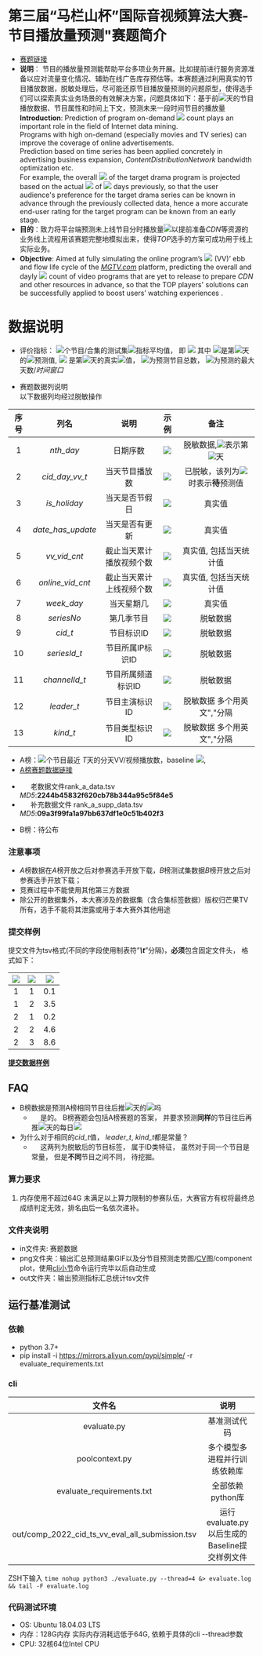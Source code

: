 # 第三届“马栏山杯”国际音视频算法大赛-节目播放量预测"赛题简介
* [赛题链接](http://challenge.ai.mgtv.com/contest/detail/13) 
* **说明**： 节目的播放量预测能帮助平台多项业务开展。比如提前进行服务资源准备以应对流量变化情况、辅助在线广告库存预估等。本赛题通过利用真实的节目播放数据，脱敏处理后，尽可能还原节目播放量预测的问题原型，使得选手们可以探索真实业务场景的有效解决方案，问题具体如下：基于前![](https://latex.codecogs.com/svg.image?T)天的节目播放数据、节目属性和时间上下文，预测未来一段时间节目的播放量  
**Introduction**: Prediction of program on-demand ![](https://latex.codecogs.com/svg.image?VideoVisit) count plays an important role in the field of Internet data mining.   
Programs with high on-demand (especially movies and TV series) can improve the coverage of online advertisements.   
Prediction based on time series has been applied concretely in advertising business expansion, *ContentDistributionNetwork* bandwidth optimization etc.   
For example, the overall ![](https://latex.codecogs.com/svg.image?VideoVisit) of the target drama program is projected based on the actual ![](https://latex.codecogs.com/svg.image?Video&space;Visit(VV)) of ![](https://latex.codecogs.com/svg.image?T) days previously, so that the user audience's preference for the target drama series can be known in advance through the previously collected data, hence a more accurate end-user rating for the target program can be known from an early stage. 
* **目的**：致力将平台端预测未上线节目分时播放量![](https://latex.codecogs.com/svg.image?Video&space;Visit(VV))以提前准备*CDN*等资源的业务线上流程用该赛题完整地模拟出来，使得*TOP*选手的方案可成功用于线上实际业务。  
* **Objective**: Aimed at fully simulating the online program’s ![](https://latex.codecogs.com/svg.image?VideoVisit) (VV)’ ebb and flow life cycle of the [*MGTV.com*](www.mgtv.com) platform,  predicting the overall and dayly ![](https://latex.codecogs.com/svg.image?VideoVisit) count of video programs that are yet to release to prepare *CDN* and other resources in advance, so that the TOP players' solutions can be successfully applied to boost users’ watching experiences .

# 数据说明
 * 评价指标： ![](https://latex.codecogs.com/svg.image?N)个节目/合集的测试集![](https://latex.codecogs.com/svg.image?mMAPE)指标平均值， 即
![](https://latex.codecogs.com/svg.image?mMAPE&space;=&space;\frac{&space;\sum_{i=1}^{N}&space;\frac{&space;\sum_{t=1}^{J}&space;\left|&space;\frac{\hat{y}&space;-&space;y_{t}}{y_{t}}&space;\right|&space;}{J}&space;}{N})
其中 ![](https://latex.codecogs.com/svg.image?\hat{y})是第![](https://latex.codecogs.com/svg.image?t)天的![](https://latex.codecogs.com/svg.image?VV)预测值, ![](https://latex.codecogs.com/svg.image?y_t) 是第![](https://latex.codecogs.com/svg.image?t)天的真实![](https://latex.codecogs.com/svg.image?VV)值， ![](https://latex.codecogs.com/svg.image?N)为预测节目总数， ![](https://latex.codecogs.com/svg.image?J)为预测的最大天数/*时间窗口*

* 赛题数据列说明  
以下数据列均经过脱敏操作  

|序号|列名|说明|示例|备注|
|:---:|:---:|:---:|:---:|:---:|
|1|*nth_day*|日期序数|![](https://latex.codecogs.com/svg.image?1)|脱敏数据,![](https://latex.codecogs.com/svg.image?1)表示第![](https://latex.codecogs.com/svg.image?1)天|
|2|*cid_day_vv_t*|当天节目播放数|![](https://latex.codecogs.com/svg.image?355628)|已脱敏，该列为![](https://latex.codecogs.com/svg.image?0)时表示**待**预测值|
|3|*is_holiday*|当天是否节假日|![](https://latex.codecogs.com/svg.image?False)|真实值|
|4|*date_has_update*|当天是否有更新|![](https://latex.codecogs.com/svg.image?True)|真实值|
|5|*vv_vid_cnt*|截止当天累计播放视频个数|![](https://latex.codecogs.com/svg.image?4)|真实值, 包括当天统计值|
|6|*online_vid_cnt*|截止当天累计上线视频个数|![](https://latex.codecogs.com/svg.image?5)|真实值, 包括当天统计值|
|7|*week_day*|当天星期几|![](https://latex.codecogs.com/svg.image?3)|真实值|
|8|*seriesNo*|第几季节目|![](https://latex.codecogs.com/svg.image?9)|脱敏数据|
|9|*cid_t*|节目标识ID|![](https://latex.codecogs.com/svg.image?29)|脱敏数据|
|10|*seriesId_t*|节目所属IP标识ID|![](https://latex.codecogs.com/svg.image?27)|脱敏数据|
|11|*channelId_t*|节目所属频道标识ID|![](https://latex.codecogs.com/svg.image?1)|脱敏数据|
|12|*leader_t*|节目主演标识ID|![](https://latex.codecogs.com/svg.image?34,5,41,13,25,57,29,31)|脱敏数据 多个用英文","分隔|
|13|*kind_t*|节目类型标识ID|![](https://latex.codecogs.com/svg.image?9,3,45)|脱敏数据 多个用英文","分隔|

* A榜：![](https://latex.codecogs.com/svg.image?9368)个节目最近 *T*天的分天VV/视频播放数，baseline ![](https://latex.codecogs.com/svg.image?mMAPE=41\%),
* [A榜赛题数据链接](http://challenge.ai.mgtv.com/contest/detail/13?locale=zh) 
-  &ensp; &ensp; 老数据文件rank_a_data.tsv *MD5*:**2244b45832f620cb78b344a95c5f84e5**
-  &ensp; &ensp; 补充数据文件 rank_a_supp_data.tsv *MD5*:**09a3f99fa1a97bb637df1e0c51b402f3**
* B榜：待公布

### 注意事项
* *A*榜数据在*A*榜开放之后对参赛选手开放下载，*B*榜测试集数据*B*榜开放之后对参赛选手开放下载；
* 竞赛过程中不能使用其他第三方数据
* 除公开的数据集外，本大赛涉及的数据集（含合集标签数据）版权归芒果TV所有，选手不能将其泄露或用于本大赛外其他用途

### 提交样例
提交文件为tsv格式(不同的字段使用制表符”_**\t**_”分隔)，**必须**包含固定文件头， 格式如下：

|![](https://latex.codecogs.com/svg.image?cid\\_t)|![](https://latex.codecogs.com/svg.image?nth\\_day)|![](https://latex.codecogs.com/svg.image?VV)|
|:---:|:---:|:---:|
|1|1|0.1|
|1|2|3.5|
|2|1|0.2|
|2|2|4.6|
|2|3|8.6|

 [**提交数据样例**](out/reversion_rank_a_submission.tsv)  
 
## FAQ
* B榜数据是预测A榜相同节目往后推![](https://latex.codecogs.com/svg.image?7)天的![](https://latex.codecogs.com/svg.image?VV)吗
  * &emsp; 是的。 B榜赛题会包括A榜赛题的答案， 并要求预测**同样**的节目往后再推![](https://latex.codecogs.com/svg.image?7)天的每日![](https://latex.codecogs.com/svg.image?VV)
* 为什么对于相同的*cid_t*值， *leader_t*, *kind_t*都是常量？
  * &emsp; 这两列为脱敏后的节目标签， 属于ID类特征， 虽然对于同一个节目是常量， 但是**不同**节目之间不同， 待挖掘。
  
  
### 算力要求
 1. 内存使用不超过64G 未满足以上算力限制的参赛队伍，大赛官方有权将最终总成绩判定无效，排名由后一名依次递补。
 
### 文件夹说明
  * in文件夹: 赛题数据
  * png文件夹：输出汇总预测结果GIF以及分节目预测走势图/[CV](https://facebook.github.io/prophet/docs/diagnostics.html)图/component plot，使用[cli小节](#cli)命令运行完毕以后自动生成
  * out文件夹：输出预测指标汇总统计tsv文件
  
## 运行基准测试
### 依赖
 * python 3.7+
 * pip install -i https://mirrors.aliyun.com/pypi/simple/ -r evaluate_requirements.txt

### cli

|文件名|说明|
|:---:|:---:|
|evaluate.py|基准测试代码|
|poolcontext.py|多个模型多进程并行训练依赖库|
|evaluate_requirements.txt|全部依赖python库|
|out/comp_2022_cid_ts_vv_eval_all_submission.tsv|运行evaluate.py以后生成的Baseline提交样例文件|

ZSH下输入
 `time nohup python3 ./evaluate.py --thread=4 &> evaluate.log &&
 tail -F evaluate.log`  

### 代码测试环境
 - OS: Ubuntu 18.04.03 LTS 
 - 内存：128G内存 实际内存消耗远低于64G,  依赖于具体的cli --thread参数
 - CPU: 32核64位Intel CPU
 
